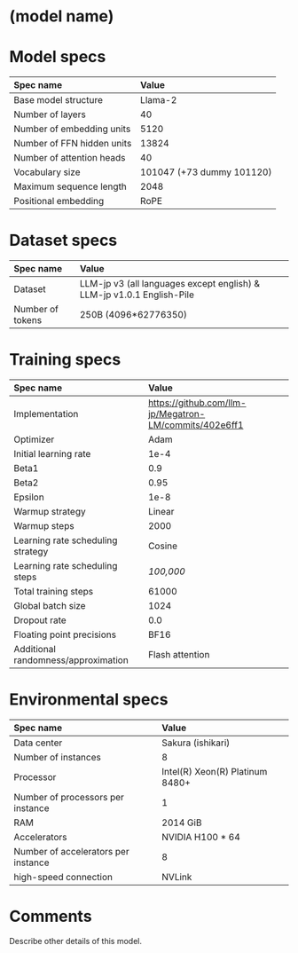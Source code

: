 # (model name)

# Model specs

|Spec name|Value|
|:---|:---|
|Base model structure|Llama-2|
|Number of layers|40|
|Number of embedding units|5120|
|Number of FFN hidden units|13824|
|Number of attention heads|40|
|Vocabulary size|101047 (+73 dummy 101120)|
|Maximum sequence length|2048|
|Positional embedding|RoPE|

# Dataset specs
|Spec name|Value|
|:---|:---|
|Dataset|LLM-jp v3 (all languages except english) & LLM-jp v1.0.1 English-Pile|
|Number of tokens|250B (4096*62776350)|

# Training specs

|Spec name|Value|
|:---|:---|
|Implementation|https://github.com/llm-jp/Megatron-LM/commits/402e6ff1|
|Optimizer|Adam|
|Initial learning rate|1e-4|
|Beta1|0.9|
|Beta2|0.95|
|Epsilon|1e-8|
|Warmup strategy|Linear|
|Warmup steps|2000|
|Learning rate scheduling strategy|Cosine|
|Learning rate scheduling steps|*100,000*|
|Total training steps|61000|
|Global batch size|1024|
|Dropout rate|0.0|
|Floating point precisions|BF16|
|Additional randomness/approximation|Flash attention|

# Environmental specs

|Spec name|Value|
|:---|:---|
|Data center|Sakura (ishikari)|
|Number of instances|8|
|Processor|Intel(R) Xeon(R) Platinum 8480+|
|Number of processors per instance|1|
|RAM|2014 GiB|
|Accelerators|NVIDIA H100 * 64|
|Number of accelerators per instance|8|
|high-speed connection|NVLink|

# Comments

Describe other details of this model.
